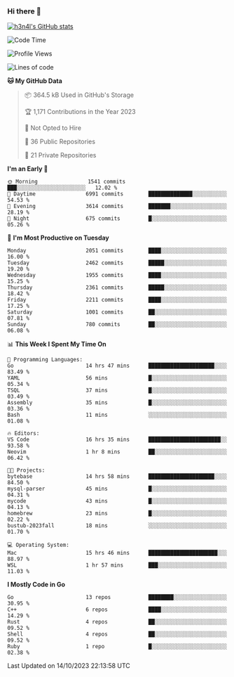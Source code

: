 ### Hi there 👋

[![h3n4l's GitHub stats](https://github-readme-stats.vercel.app/api?username=h3n4l&count_private=true&show_icons=true&theme=radical)](https://github.com/h3n4l/github-readme-stats)

<!--START_SECTION:waka-->
![Code Time](http://img.shields.io/badge/Code%20Time-1%2C615%20hrs%2041%20mins-blue)

![Profile Views](http://img.shields.io/badge/Profile%20Views-0-blue)

![Lines of code](https://img.shields.io/badge/From%20Hello%20World%20I%27ve%20Written-3.6%20million%20lines%20of%20code-blue)

**🐱 My GitHub Data** 

> 📦 364.5 kB Used in GitHub's Storage 
 > 
> 🏆 1,171 Contributions in the Year 2023
 > 
> 🚫 Not Opted to Hire
 > 
> 📜 36 Public Repositories 
 > 
> 🔑 21 Private Repositories 
 > 
**I'm an Early 🐤** 

```text
🌞 Morning                1541 commits        ███░░░░░░░░░░░░░░░░░░░░░░   12.02 % 
🌆 Daytime                6991 commits        ██████████████░░░░░░░░░░░   54.53 % 
🌃 Evening                3614 commits        ███████░░░░░░░░░░░░░░░░░░   28.19 % 
🌙 Night                  675 commits         █░░░░░░░░░░░░░░░░░░░░░░░░   05.26 % 
```
📅 **I'm Most Productive on Tuesday** 

```text
Monday                   2051 commits        ████░░░░░░░░░░░░░░░░░░░░░   16.00 % 
Tuesday                  2462 commits        █████░░░░░░░░░░░░░░░░░░░░   19.20 % 
Wednesday                1955 commits        ████░░░░░░░░░░░░░░░░░░░░░   15.25 % 
Thursday                 2361 commits        █████░░░░░░░░░░░░░░░░░░░░   18.42 % 
Friday                   2211 commits        ████░░░░░░░░░░░░░░░░░░░░░   17.25 % 
Saturday                 1001 commits        ██░░░░░░░░░░░░░░░░░░░░░░░   07.81 % 
Sunday                   780 commits         ██░░░░░░░░░░░░░░░░░░░░░░░   06.08 % 
```


📊 **This Week I Spent My Time On** 

```text
💬 Programming Languages: 
Go                       14 hrs 47 mins      █████████████████████░░░░   83.49 % 
YAML                     56 mins             █░░░░░░░░░░░░░░░░░░░░░░░░   05.34 % 
TSQL                     37 mins             █░░░░░░░░░░░░░░░░░░░░░░░░   03.49 % 
Assembly                 35 mins             █░░░░░░░░░░░░░░░░░░░░░░░░   03.36 % 
Bash                     11 mins             ░░░░░░░░░░░░░░░░░░░░░░░░░   01.08 % 

🔥 Editors: 
VS Code                  16 hrs 35 mins      ███████████████████████░░   93.58 % 
Neovim                   1 hr 8 mins         ██░░░░░░░░░░░░░░░░░░░░░░░   06.42 % 

🐱‍💻 Projects: 
bytebase                 14 hrs 58 mins      █████████████████████░░░░   84.50 % 
mysql-parser             45 mins             █░░░░░░░░░░░░░░░░░░░░░░░░   04.31 % 
mycode                   43 mins             █░░░░░░░░░░░░░░░░░░░░░░░░   04.13 % 
homebrew                 23 mins             █░░░░░░░░░░░░░░░░░░░░░░░░   02.22 % 
bustub-2023fall          18 mins             ░░░░░░░░░░░░░░░░░░░░░░░░░   01.70 % 

💻 Operating System: 
Mac                      15 hrs 46 mins      ██████████████████████░░░   88.97 % 
WSL                      1 hr 57 mins        ███░░░░░░░░░░░░░░░░░░░░░░   11.03 % 
```

**I Mostly Code in Go** 

```text
Go                       13 repos            ████████░░░░░░░░░░░░░░░░░   30.95 % 
C++                      6 repos             ████░░░░░░░░░░░░░░░░░░░░░   14.29 % 
Rust                     4 repos             ██░░░░░░░░░░░░░░░░░░░░░░░   09.52 % 
Shell                    4 repos             ██░░░░░░░░░░░░░░░░░░░░░░░   09.52 % 
Ruby                     1 repo              █░░░░░░░░░░░░░░░░░░░░░░░░   02.38 % 
```




 Last Updated on 14/10/2023 22:13:58 UTC
<!--END_SECTION:waka-->

